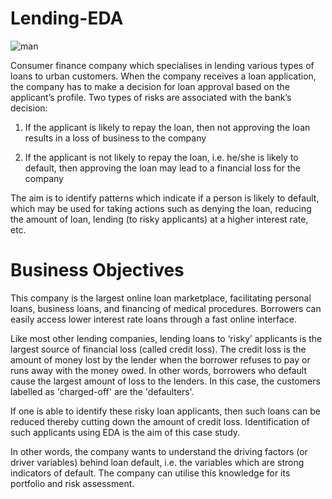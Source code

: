 # Lending-EDA

![man](https://github.com/bhavesh2205/Lending-Exploratory-Data-Analysis/assets/114500492/83e9ed12-bc9e-43b0-93d0-c36ce6c88ed1)

Consumer finance company which specialises in lending various types of loans to urban customers. When the company receives a loan application, the company has to make a decision for loan approval based on 
the applicant’s profile. Two types of risks are associated with the bank’s decision:

  1. If the applicant is likely to repay the loan, then not approving the loan results in a loss of business to the company

  2. If the applicant is not likely to repay the loan, i.e. he/she is likely to default, then approving the loan may lead to a financial loss for the company

The aim is to identify patterns which indicate if a person is likely to default, which may be used for taking actions such as denying the loan, reducing the amount of loan, lending (to risky applicants) at a higher interest rate, etc.

# Business Objectives

This company is the largest online loan marketplace, facilitating personal loans, business loans, and financing of medical procedures. Borrowers can easily access lower interest rate loans through a fast 
online interface. 

 

Like most other lending companies, lending loans to ‘risky’ applicants is the largest source of financial loss (called credit loss). The credit loss is the amount of money lost by the lender when the borrower refuses to pay or runs away with the money owed. In other words, borrowers who default cause the largest amount of loss to the lenders. In this case, the customers labelled as 'charged-off' are the 'defaulters'. 

 

If one is able to identify these risky loan applicants, then such loans can be reduced thereby cutting down the amount of credit loss. Identification of such applicants using EDA is the aim of this case study.

 

In other words, the company wants to understand the driving factors (or driver variables) behind loan default, i.e. the variables which are strong indicators of default.  The company can utilise this knowledge for its portfolio and risk assessment.
